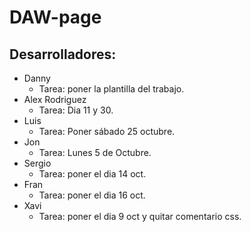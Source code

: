 # DAW-page
## Desarrolladores:
- Danny
    - Tarea: poner la plantilla del trabajo.
- Alex Rodriguez
    - Tarea: Dia 11 y 30.
- Luis
    - Tarea: Poner sábado 25 octubre.
- Jon
    - Tarea: Lunes 5 de Octubre.
- Sergio
    - Tarea: poner el dia 14 oct.
- Fran
    - Tarea: poner el dia 16 oct.
- Xavi
    - Tarea: poner el dia 9 oct y quitar comentario css.